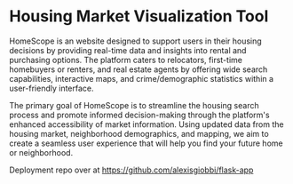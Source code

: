
# Housing Market Visualization Tool

HomeScope is an website designed to support users in their housing decisions by providing real-time data and insights into rental and purchasing options. The platform caters to relocators, first-time homebuyers or renters, and real estate agents by offering wide search capabilities, interactive maps, and crime/demographic statistics within a user-friendly interface.

The primary goal of HomeScope is to streamline the housing search process and promote informed decision-making through the platform's enhanced accessibility of market information. 
Using updated data from the housing market, neighborhood demographics, and mapping, we aim to create a seamless user experience that will help you find your future home or neighborhood. 

Deployment repo over at https://github.com/alexisgiobbi/flask-app 
